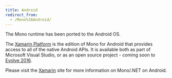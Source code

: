 ```yaml
---
title: Android
redirect_from:
  - /Mono%3AAndroid/
---
```


The Mono runtime has been ported to the Android OS.

The [Xamarin Platform](http://xamarin.com/platform) is the edition of
Mono for Android that provides access to all of the native Android
APIs.  It is available both as part of Microsoft Visual Studio, or as
an open source project - coming soon to [Evolve 2016](https://evolve.xamarin.com/).

Please visit the [Xamarin](http://xamarin.com/) site for more information on Mono/.NET on Android.

